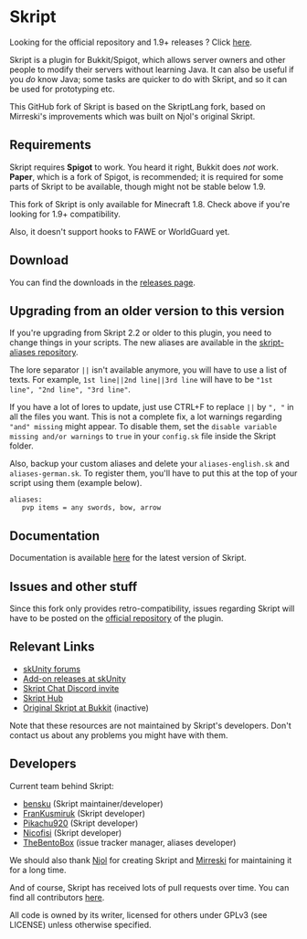 # Skript
Looking for the official repository and 1.9+ releases ? Click [here](https://github.com/SkriptLang/Skript/releases).

Skript is a plugin for Bukkit/Spigot, which allows server owners and other people
to modify their servers without learning Java. It can also be useful if you
*do* know Java; some tasks are quicker to do with Skript, and so it can be used
for prototyping etc.

This GitHub fork of Skript is based on the SkriptLang fork, based on Mirreski's improvements
which was built on Njol's original Skript.

## Requirements
Skript requires **Spigot** to work. You heard it right, Bukkit does *not* work.
**Paper**, which is a fork of Spigot, is recommended; it is required for some
parts of Skript to be available, though might not be stable below 1.9.

This fork of Skript is only available for Minecraft 1.8. Check above if you're
looking for 1.9+ compatibility.

Also, it doesn't support hooks to FAWE or WorldGuard yet.

## Download
You can find the downloads in the [releases page](https://github.com/Matocolotoe/Skript/releases).

## Upgrading from an older version to this version
If you're upgrading from Skript 2.2 or older to this plugin, you need to change things in your scripts.
The new aliases are available in the [skript-aliases repository](https://github.com/SkriptLang/skript-aliases).

The lore separator `||` isn't available anymore, you will have to use a list of texts.
For example, `1st line||2nd line||3rd line` will have to be `"1st line", "2nd line", "3rd line"`.


If you have a lot of lores to update, just use CTRL+F to replace `||` by `", "` in all the files you want.
This is not a complete fix, a lot warnings regarding `"and" missing` might appear. To disable them, set the
`disable variable missing and/or warnings` to `true` in your `config.sk` file inside the Skript folder.


Also, backup your custom aliases and delete your `aliases-english.sk` and `aliases-german.sk`.
To register them, you'll have to put this at the top of your script using them (example below).
```
aliases:
   pvp items = any swords, bow, arrow
```

## Documentation
Documentation is available [here](https://skriptlang.github.io/Skript) for the
latest version of Skript.

## Issues and other stuff
Since this fork only provides retro-compatibility, issues regarding Skript will have to be posted
on the [official repository](https://github.com/SkriptLang/Skript) of the plugin.

## Relevant Links
* [skUnity forums](https://forums.skunity.com)
* [Add-on releases at skUnity](https://forums.skunity.com/forums/addon-releases)
* [Skript Chat Discord invite](https://discord.gg/0lx4QhQvwelCZbEX)
* [Skript Hub](https://skripthub.net)
* [Original Skript at Bukkit](https://dev.bukkit.org/bukkit-plugins/skript) (inactive)

Note that these resources are not maintained by Skript's developers. Don't
contact us about any problems you might have with them.

## Developers
Current team behind Skript:

* [bensku](https://github.com/bensku) (Skript maintainer/developer)
* [FranKusmiruk](https://github.com/FranKusmiruk) (Skript developer)
* [Pikachu920](https://github.com/Pikachu920) (Skript developer)
* [Nicofisi](https://github.com/Nicofisi) (Skript developer)
* [TheBentoBox](https://github.com/TheBentoBox) (issue tracker manager, aliases developer)

We should also thank [Njol](https://github.com/Njol) for creating
Skript and [Mirreski](https://github.com/Mirreski) for maintaining it for a
long time.

And of course, Skript has received lots of pull requests over time.
You can find all contributors [here](https://github.com/SkriptLang/Skript/graphs/contributors).

All code is owned by its writer, licensed for others under GPLv3 (see LICENSE)
unless otherwise specified.
